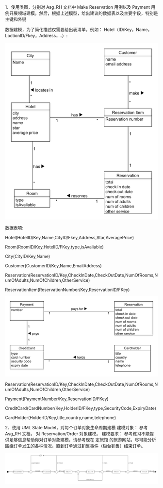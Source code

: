 1、使用类图，分别对 Asg_RH 文档中 Make Reservation 用例以及 Payment 用例开展领域建模。然后，根据上述模型，给出建议的数据表以及主要字段，特别是主键和外键

数据建模，为了简化描述仅需要给出表清单，例如：
Hotel（ID/Key，Name，LoctionID/Fkey，Address…..）:

![](https://github.com/sysu16340234/swsad/blob/master/pics/9/1.png?raw=true)

数据表项:

Hotel(HotelID/Key,Name,CityID/Fkey,Address,Star,AveragePrice)

Room(RoomID/Key,HotelID/FKey,type,isAvaliable)

City(CityID/Key,Name)

Customer(CustomerID/Key,Name,EmailAddress)

Reservation(ReservationID/Key,CheckInDate,CheckOutDate,NumOfRooms,NumOfAdults,NumOfChildren,OtherService)

ReservationItem(ReservationNumber/Key,ReservationID/FKey)

![](https://github.com/sysu16340234/swsad/blob/master/pics/9/2.png?raw=true)

Reservation(ReservationID/Key,CheckInDate,CheckOutDate,NumOfRooms,NumOfAdults,NumOfChildren,OtherService)

Payment(PaymentNumber/Key,ReservationID/FKey)

CreditCard(CardNumber/Key,HolderID/FKey,type,SecurityCode,ExpiryDate)

CardHolder(HolderID/Key,title,country,name,telephone)


2、使用 UML State Model，对每个订单对象生命周期建模
建模对象： 参考 Asg_RH 文档， 对 Reservation/Order 对象建模。
建模要求： 参考练习不能提供足够信息帮助你对订单对象建模，请参考现在 定旅馆 的旅游网站，尽可能分析围绕订单发生的各种情况，直到订单通过销售事件（柜台销售）结束订单。

![](https://github.com/sysu16340234/swsad/blob/master/pics/9/3.png?raw=true)
